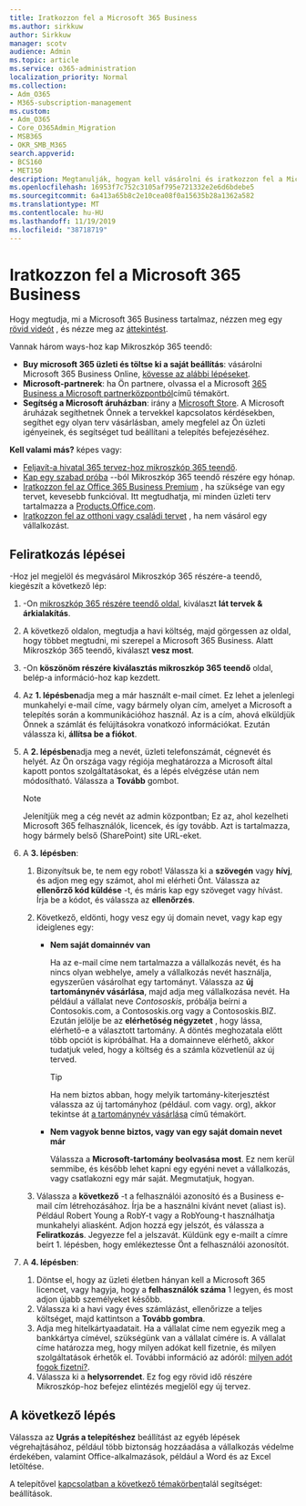 ```yaml
---
title: Iratkozzon fel a Microsoft 365 Business
ms.author: sirkkuw
author: Sirkkuw
manager: scotv
audience: Admin
ms.topic: article
ms.service: o365-administration
localization_priority: Normal
ms.collection:
- Adm_O365
- M365-subscription-management
ms.custom:
- Adm_O365
- Core_O365Admin_Migration
- MSB365
- OKR_SMB_M365
search.appverid:
- BCS160
- MET150
description: Megtanulják, hogyan kell vásárolni és iratkozzon fel a Microsoft 365 Business.
ms.openlocfilehash: 16953f7c752c3105af795e721332e2e6d6bdebe5
ms.sourcegitcommit: 6a413a65b8c2e10cea08f0a15635b28a1362a582
ms.translationtype: MT
ms.contentlocale: hu-HU
ms.lasthandoff: 11/19/2019
ms.locfileid: "38718719"
---
```

# <a name="sign-up-for-microsoft-365-business"></a>Iratkozzon fel a Microsoft 365 Business

Hogy megtudja, mi a Microsoft 365 Business tartalmaz, nézzen meg egy [rövid videót](https://go.microsoft.com/fwlink/?linkid=2109651) , és nézze meg az [áttekintést](microsoft-365-business-overview.md).

Vannak három ways-hoz kap Mikroszkóp 365 teendő:
- **Buy microsoft 365 üzleti és töltse ki a saját beállítás**: vásárolni Microsoft 365 Business Online, [kövesse az alábbi lépéseket](#sign-up-steps).
- **Microsoft-partnerek**: ha Ön partnere, olvassa el a Microsoft [365 Business a Microsoft partnerközpontból](get-microsoft-365-business.md#get-microsoft-365-business-from-microsoft-partner-center)című témakört.
- **Segítség a Microsoft áruházban**: irány a [Microsoft Store](https://go.microsoft.com/fwlink/?linkid=2109652). A Microsoft áruházak segíthetnek Önnek a tervekkel kapcsolatos kérdésekben, segíthet egy olyan terv vásárlásban, amely megfelel az Ön üzleti igényeinek, és segítséget tud beállítani a telepítés befejezéséhez.

**Kell valami más?** képes vagy:
- [Feljavít-a hivatal 365 tervez-hoz mikroszkóp 365 teendő](migrate-to-microsoft-365-business.md).
- [Kap egy szabad próba](https://go.microsoft.com/fwlink/p/?linkid=2102309) --ból Mikroszkóp 365 teendő részére egy hónap.
- [Iratkozzon fel az Office 365 Business Premium](https://go.microsoft.com/fwlink/p/?LinkID=510935) , ha szüksége van egy tervet, kevesebb funkcióval. Itt megtudhatja, mi minden üzleti terv tartalmazza a [Products.Office.com](https://go.microsoft.com/fwlink/?linkid=2109397).
- [Iratkozzon fel az otthoni vagy családi tervet](https://go.microsoft.com/fwlink/?linkid=2109398) , ha nem vásárol egy vállalkozást. 

## <a name="sign-up-steps"></a>Feliratkozás lépései

-Hoz jel megjelöl és megvásárol Mikroszkóp 365 részére-a teendő, kiegészít a következő lép:

1. -On [mikroszkóp 365 részére teendő oldal](https://go.microsoft.com/fwlink/?linkid=2109654), kiválaszt **lát tervek & árkialakítás**. 
2. A következő oldalon, megtudja a havi költség, majd görgessen az oldal, hogy többet megtudni, mi szerepel a Microsoft 365 Business. Alatt Mikroszkóp 365 teendő, kiválaszt **vesz most**.
3. -On **köszönöm részére kiválasztás mikroszkóp 365 teendő** oldal, belép-a információ-hoz kap kezdett.
4. Az **1. lépésben**adja meg a már használt e-mail címet. Ez lehet a jelenlegi munkahelyi e-mail címe, vagy bármely olyan cím, amelyet a Microsoft a telepítés során a kommunikációhoz használ. Az is a cím, ahová elküldjük Önnek a számlát és felújításokra vonatkozó információkat. Ezután válassza ki, **állítsa be a fiókot**.
5. A **2. lépésben**adja meg a nevét, üzleti telefonszámát, cégnevét és helyét. Az Ön országa vagy régiója meghatározza a Microsoft által kapott pontos szolgáltatásokat, és a lépés elvégzése után nem módosítható. Válassza a **Tovább** gombot.
    > [!NOTE]
    > Jelenítjük meg a cég nevét az admin központban; Ez az, ahol kezelheti Microsoft 365 felhasználók, licencek, és így tovább. Azt is tartalmazza, hogy bármely belső (SharePoint) site URL-eket.
6. A **3. lépésben**:

    1. Bizonyítsuk be, te nem egy robot! Válassza ki a **szövegén** vagy **hívj**, és adjon meg egy számot, ahol mi elérheti Önt. Válassza az **ellenőrző kód küldése** -t, és máris kap egy szöveget vagy hívást. Írja be a kódot, és válassza az **ellenőrzés**.
    2. Következő, eldönti, hogy vesz egy új domain nevet, vagy kap egy ideiglenes egy:

        - **Nem saját domainnév van** 
        
            Ha az e-mail címe nem tartalmazza a vállalkozás nevét, és ha nincs olyan webhelye, amely a vállalkozás nevét használja, egyszerűen vásárolhat egy tartományt. Válassza az **új tartománynév vásárlása**, majd adja meg vállalkozása nevét. Ha például a vállalat neve *Contososkis*, próbálja beírni a Contosokis.com, a Contososkis.org vagy a Contososkis.BIZ. Ezután jelölje be az **elérhetõség négyzetet** , hogy lássa, elérhető-e a választott tartomány. A döntés meghozatala előtt több opciót is kipróbálhat. Ha a domainneve elérhető, akkor tudatjuk veled, hogy a költség és a számla közvetlenül az új terved. 
       
            > [!TIP]
            > Ha nem biztos abban, hogy melyik tartomány-kiterjesztést válassza az új tartományhoz (például. com vagy. org), akkor tekintse át [a tartománynév vásárlása](https://go.microsoft.com/fwlink/?linkid=2109700) című témakört.
        
        - **Nem vagyok benne biztos, vagy van egy saját domain nevet már** 
        
             Válassza a **Microsoft-tartomány beolvasása most**. Ez nem kerül semmibe, és később lehet kapni egy egyéni nevet a vállalkozás, vagy csatlakozni egy már saját. Megmutatjuk, hogyan.

    3. Válassza a **következő** -t a felhasználói azonosító és a Business e-mail cím létrehozásához. Írja be a használni kívánt nevet (aliast is). Például Robert Young a RobY-t vagy a RobYoung-t használhatja munkahelyi aliasként. Adjon hozzá egy jelszót, és válassza a **Feliratkozás**. Jegyezze fel a jelszavát. Küldünk egy e-mailt a címre beírt 1. lépésben, hogy emlékeztesse Önt a felhasználói azonosítót.
7. A **4. lépésben**: 

    1. Döntse el, hogy az üzleti életben hányan kell a Microsoft 365 licencet, vagy hagyja, hogy a **felhasználók száma** 1 legyen, és most adjon újabb személyeket később. 
    2. Válassza ki a havi vagy éves számlázást, ellenőrizze a teljes költséget, majd kattintson a **Tovább gombra**. 
    3. Adja meg hitelkártyaadatait. Ha a vállalat címe nem egyezik meg a bankkártya címével, szükségünk van a vállalat címére is. A vállalat címe határozza meg, hogy milyen adókat kell fizetnie, és milyen szolgáltatások érhetők el. További információ az adóról: [milyen adót fogok fizetni?](https://go.microsoft.com/fwlink/?linkid=2109701).
    4. Válassza ki a **helysorrendet**. Ez fog egy rövid idő részére Mikroszkóp-hoz befejez elintézés megjelöl egy új tervez.

## <a name="whats-next"></a>A következő lépés

Válassza az **Ugrás a telepítéshez** beállítást az egyéb lépések végrehajtásához, például több biztonság hozzáadása a vállalkozás védelme érdekében, valamint Office-alkalmazások, például a Word és az Excel letöltése.

A telepítővel [kapcsolatban a következő témakörben](set-up.md)talál segítséget: beállítások.

